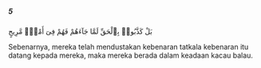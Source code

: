##### 5

<span class="ayah">بَلْ كَذَّبُوا۟ بِٱلْحَقِّ لَمَّا جَآءَهُمْ فَهُمْ فِىٓ أَمْرٍۢ مَّرِيجٍ</span>

<span class="ayah_translation">Sebenarnya, mereka telah mendustakan kebenaran tatkala kebenaran itu datang kepada mereka, maka mereka berada dalam keadaan kacau balau.</span>
